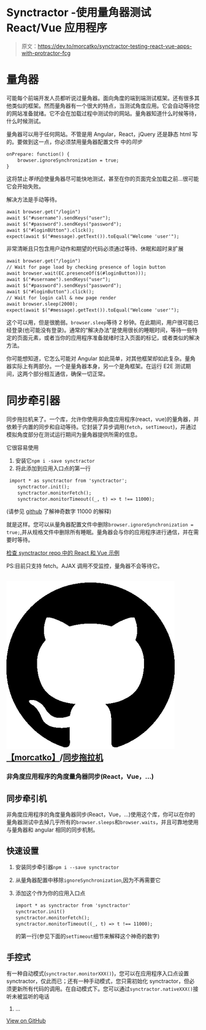 # Synctractor -使用量角器测试 React/Vue 应用程序

> 原文：<https://dev.to/morcatko/synctractor-testing-react-vue-apps-with-protractor-fcg>

# 量角器

可能每个前端开发人员都听说过量角器。面向角度的端到端测试框架。还有很多其他类似的框架。然而量角器有一个很大的特点，当测试角度应用。它会自动等待您的网站准备就绪。它不会在加载过程中测试你的网站。量角器知道什么时候等待，什么时候测试。

量角器可以用于任何网站。不管是用 Angular，React，jQuery 还是静态 html 写的。要做到这一点，你必须禁用量角器配置文件
中的*同步*

```
onPrepare: function() {
    browser.ignoreSynchronization = true;
} 
```

这将禁止*等待*迫使量角器尽可能快地测试，甚至在你的页面完全加载之前…很可能它会开始失败。

解决方法是手动等待。

```
await browser.get("/login")
await $("#username").sendKeys("user");
await $("#password").sendKeys("password");
await $("#loginBUtton").click();
expect(await $("#message).getText()).toEqual("Welcome 'user'"); 
```

非常清晰且只包含用户动作和期望的代码必须通过等待、休眠和超时来扩展

```
await browser.get("/login")
// Wait for page load by checking presence of login button
await browser.wait(EC.presenceOf($(#loginButton)));
await $("#username").sendKeys("user");
await $("#password").sendKeys("password");
await $("#loginButton").click();
// Wait for login call & new page render
await browser.sleep(2000);
expect(await $("#message).getText()).toEqual("Welcome 'user'"); 
```

这个可以用，但是很脆弱。`browser.sleep`等待 2 秒钟。在此期间，用户很可能已经登录(也可能没有登录)。通常的“解决办法”是使用很长的睡眠时间，等待一些特定的页面元素，或者当你的应用程序准备就绪时注入页面的标记，或者类似的解决方法。

你可能想知道，它怎么可能对 Angular 如此简单，对其他框架却如此复杂。量角器实际上有两部分。一个是量角器本身，另一个是角框架。在运行 E2E 测试期间，这两个部分相互通信，确保一切正常。

# 同步牵引器

同步拖拉机来了。一个库，允许你使用非角度应用程序(react，vue)的量角器，并依赖于内置的同步和自动等待。它封装了异步调用(`fetch`，`setTimeout`)，并通过模拟角度部分在测试运行期间为量角器提供所需的信息。

它很容易使用

1.  安装它`npm i -save synctractor`
2.  将此添加到应用入口点的第一行

```
 import * as synctractor from 'synctractor'; 
    synctractor.init();
    synctractor.monitorFetch();
    synctractor.monitorTimeout((_, t) => t !== 11000); 
```

(请参见 [github](https://github.com/Morcatko/synctractor#settimeout) 了解神奇数字 11000 的解释)

就是这样。您可以从量角器配置文件中删除`browser.ignoreSynchronization = true;`,并从规格文件中删除所有睡眠。量角器会与你的应用程序进行通信，并在需要时等待。

[检查 synctractor repo 中的 React 和 Vue 示例](https://github.com/Morcatko/synctractor/tree/master/examples)

PS:目前只支持 fetch。AJAX 调用不受监控，量角器不会等待它。

## ![GitHub logo](img/a73f630113876d78cff79f59c2125b24.png)[【morcatko】](https://github.com/Morcatko)/[同步拖拉机](https://github.com/Morcatko/synctractor)

### 非角度应用程序的角度量角器同步(React，Vue，...)

<article class="markdown-body entry-content container-lg" itemprop="text">

# 同步牵引机

非角度应用程序的角度量角器同步(React，Vue，...)使用这个库，你可以在你的量角器测试中去掉几乎所有的`browser.sleeps`和`browser.waits`，并且可靠地使用与量角器和 angular 相同的同步机制。

## 快速设置

1.  安装同步牵引器`npm i --save synctractor`
2.  从量角器配置中移除`ignoreSynchronization`,因为不再需要它
3.  添加这个作为你的应用入口点

    ```
    import * as synctractor from 'synctractor'
    synctractor.init()
    synctractor.monitorFetch();
    synctractor.monitorTimeout((_, t) => t !== 11000); 
    ```

    的第一行(参见下面的`setTimeout`细节来解释这个神奇的数字)

## 手控式

有一种自动模式(`synctractor.monitorXXX()`)，您可以在应用程序入口点设置 synctractor，仅此而已；还有一种手动模式，您只需初始化 synctractor，但必须更新所有代码的调用。在自动模式下。您可以通过`synctractor.nativeXXX()`接听未被监听的电话

1.  …

</article>

[View on GitHub](https://github.com/Morcatko/synctractor)